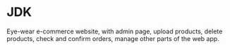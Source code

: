 # JDK
Eye-wear e-commerce website, with admin page, upload products, delete products, check and confirm orders, manage other parts of the web app.
